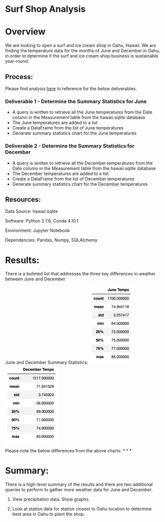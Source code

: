 # Surf Shop Analysis

# Overview

We are looking to open a surf and ice cream shop in Oahu, Hawaii. We are finding the temperature data for the months of June and December in Oahu, in order to determine if the surf and ice cream shop business is sustainable year-round.

## Process:
Please find analysis [here](https://github.com/corispade/Surfs_Up/blob/main/SurfsUp_Challenge.ipynb) to reference for the below deliverables.

### Deliverable 1 - Determine the Summary Statistics for June
* A query is written to retrieve all the June temperatures from the Date column in the Measurement table from the hawaii.sqlite database
* The June temperatures are added to a list
* Create a DataFrame from the list of June temperatures
* Generate summary statistics chart for the June temperatures

### Deliverable 2 - Determine the Summary Statistics for December
* A query is written to retrieve all the December temperatures from the Date column in the Measurement table from the hawaii.sqlite database
* The December temperatures are added to a list
* Create a DataFrame from the list of December temperatures
* Generate summary statistics chart for the December temperatures

## Resources:
Data Source: hawaii.sqlite

Software: Python 3.7.6, Conda 4.10.1

Environment: Jupyter Notebook

Dependencies: Pandas, Numpy, SQLAlchemy

# Results:

There is a bulleted list that addresses the three key differences in weather between June and December

June and December Summary Statistics: 
![june](https://github.com/corispade/Surfs_Up/blob/main/Resources/june_temps.png) ![december](https://github.com/corispade/Surfs_Up/blob/main/Resources/december_temps.png)


Please note the below differences from the above charts:
* 
* 
* 

# Summary:

There is a high-level summary of the results and there are two additional queries to perform to gather more weather data for June and December.

1. View precipitation data. Show graphs.

2. Look at station data for station closest to Oahu location to determine best area in Oahu to plant the shop.